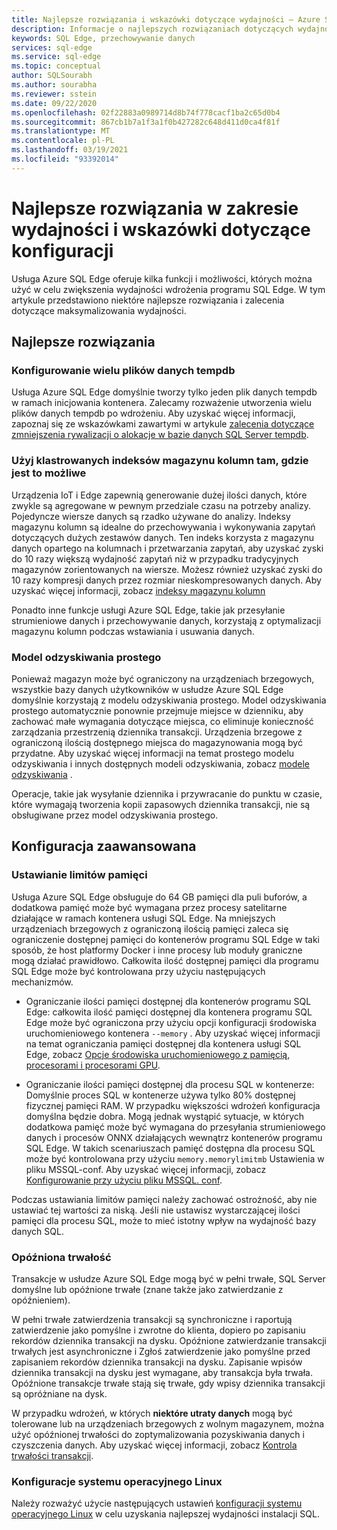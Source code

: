 ```yaml
---
title: Najlepsze rozwiązania i wskazówki dotyczące wydajności — Azure SQL Edge
description: Informacje o najlepszych rozwiązaniach dotyczących wydajności i wskazówkach dotyczących konfiguracji w usłudze Azure SQL Edge
keywords: SQL Edge, przechowywanie danych
services: sql-edge
ms.service: sql-edge
ms.topic: conceptual
author: SQLSourabh
ms.author: sourabha
ms.reviewer: sstein
ms.date: 09/22/2020
ms.openlocfilehash: 02f22883a0989714d8b74f778cacf1ba2c65d0b4
ms.sourcegitcommit: 867cb1b7a1f3a1f0b427282c648d411d0ca4f81f
ms.translationtype: MT
ms.contentlocale: pl-PL
ms.lasthandoff: 03/19/2021
ms.locfileid: "93392014"
---
```

# <a name="performance-best-practices-and-configuration-guidelines"></a>Najlepsze rozwiązania w zakresie wydajności i wskazówki dotyczące konfiguracji

Usługa Azure SQL Edge oferuje kilka funkcji i możliwości, których można użyć w celu zwiększenia wydajności wdrożenia programu SQL Edge. W tym artykule przedstawiono niektóre najlepsze rozwiązania i zalecenia dotyczące maksymalizowania wydajności. 

## <a name="best-practices"></a>Najlepsze rozwiązania 

### <a name="configure-multiple-tempdb-data-files"></a>Konfigurowanie wielu plików danych tempdb

Usługa Azure SQL Edge domyślnie tworzy tylko jeden plik danych tempdb w ramach inicjowania kontenera. Zalecamy rozważenie utworzenia wielu plików danych tempdb po wdrożeniu. Aby uzyskać więcej informacji, zapoznaj się ze wskazówkami zawartymi w artykule [zalecenia dotyczące zmniejszenia rywalizacji o alokacje w bazie danych SQL Server tempdb](https://support.microsoft.com/help/2154845/recommendations-to-reduce-allocation-contention-in-sql-server-tempdb-d).

### <a name="use-clustered-columnstore-indexes-where-possible"></a>Użyj klastrowanych indeksów magazynu kolumn tam, gdzie jest to możliwe

Urządzenia IoT i Edge zapewnią generowanie dużej ilości danych, które zwykle są agregowane w pewnym przedziale czasu na potrzeby analizy. Pojedyncze wiersze danych są rzadko używane do analizy. Indeksy magazynu kolumn są idealne do przechowywania i wykonywania zapytań dotyczących dużych zestawów danych. Ten indeks korzysta z magazynu danych opartego na kolumnach i przetwarzania zapytań, aby uzyskać zyski do 10 razy większą wydajność zapytań niż w przypadku tradycyjnych magazynów zorientowanych na wiersze. Możesz również uzyskać zyski do 10 razy kompresji danych przez rozmiar nieskompresowanych danych. Aby uzyskać więcej informacji, zobacz [indeksy magazynu kolumn](/sql/relational-databases/indexes/columnstore-indexes-overview)

Ponadto inne funkcje usługi Azure SQL Edge, takie jak przesyłanie strumieniowe danych i przechowywanie danych, korzystają z optymalizacji magazynu kolumn podczas wstawiania i usuwania danych. 

### <a name="simple-recovery-model"></a>Model odzyskiwania prostego

Ponieważ magazyn może być ograniczony na urządzeniach brzegowych, wszystkie bazy danych użytkowników w usłudze Azure SQL Edge domyślnie korzystają z modelu odzyskiwania prostego. Model odzyskiwania prostego automatycznie ponownie przejmuje miejsce w dzienniku, aby zachować małe wymagania dotyczące miejsca, co eliminuje konieczność zarządzania przestrzenią dziennika transakcji. Urządzenia brzegowe z ograniczoną ilością dostępnego miejsca do magazynowania mogą być przydatne. Aby uzyskać więcej informacji na temat prostego modelu odzyskiwania i innych dostępnych modeli odzyskiwania, zobacz [modele odzyskiwania](/sql/relational-databases/backup-restore/recovery-models-sql-server) .

Operacje, takie jak wysyłanie dziennika i przywracanie do punktu w czasie, które wymagają tworzenia kopii zapasowych dziennika transakcji, nie są obsługiwane przez model odzyskiwania prostego.  

## <a name="advanced-configuration"></a>Konfiguracja zaawansowana 

### <a name="setting-memory-limits"></a>Ustawianie limitów pamięci

Usługa Azure SQL Edge obsługuje do 64 GB pamięci dla puli buforów, a dodatkowa pamięć może być wymagana przez procesy satelitarne działające w ramach kontenera usługi SQL Edge. Na mniejszych urządzeniach brzegowych z ograniczoną ilością pamięci zaleca się ograniczenie dostępnej pamięci do kontenerów programu SQL Edge w taki sposób, że host platformy Docker i inne procesy lub moduły graniczne mogą działać prawidłowo. Całkowita ilość dostępnej pamięci dla programu SQL Edge może być kontrolowana przy użyciu następujących mechanizmów. 

- Ograniczanie ilości pamięci dostępnej dla kontenerów programu SQL Edge: całkowita ilość pamięci dostępnej dla kontenera programu SQL Edge może być ograniczona przy użyciu opcji konfiguracji środowiska uruchomieniowego kontenera `--memory` . Aby uzyskać więcej informacji na temat ograniczania pamięci dostępnej dla kontenera usługi SQL Edge, zobacz [Opcje środowiska uruchomieniowego z pamięcią, procesorami i procesorami GPU](https://docs.docker.com/config/containers/resource_constraints/).

- Ograniczanie ilości pamięci dostępnej dla procesu SQL w kontenerze: Domyślnie proces SQL w kontenerze używa tylko 80% dostępnej fizycznej pamięci RAM. W przypadku większości wdrożeń konfiguracja domyślna będzie dobra. Mogą jednak wystąpić sytuacje, w których dodatkowa pamięć może być wymagana do przesyłania strumieniowego danych i procesów ONNX działających wewnątrz kontenerów programu SQL Edge. W takich scenariuszach pamięć dostępna dla procesu SQL może być kontrolowana przy użyciu `memory.memorylimitmb` Ustawienia w pliku MSSQL-conf. Aby uzyskać więcej informacji, zobacz [Konfigurowanie przy użyciu pliku MSSQL. conf](configure.md#configure-by-using-an-mssqlconf-file).

Podczas ustawiania limitów pamięci należy zachować ostrożność, aby nie ustawiać tej wartości za niską. Jeśli nie ustawisz wystarczającej ilości pamięci dla procesu SQL, może to mieć istotny wpływ na wydajność bazy danych SQL.

### <a name="delayed-durability"></a>Opóźniona trwałość

Transakcje w usłudze Azure SQL Edge mogą być w pełni trwałe, SQL Server domyślne lub opóźnione trwałe (znane także jako zatwierdzanie z opóźnieniem).

W pełni trwałe zatwierdzenia transakcji są synchroniczne i raportują zatwierdzenie jako pomyślne i zwrotne do klienta, dopiero po zapisaniu rekordów dziennika transakcji na dysku. Opóźnione zatwierdzanie transakcji trwałych jest asynchroniczne i Zgłoś zatwierdzenie jako pomyślne przed zapisaniem rekordów dziennika transakcji na dysku. Zapisanie wpisów dziennika transakcji na dysku jest wymagane, aby transakcja była trwała. Opóźnione transakcje trwałe stają się trwałe, gdy wpisy dziennika transakcji są opróżniane na dysk. 

W przypadku wdrożeń, w których **niektóre utraty danych** mogą być tolerowane lub na urządzeniach brzegowych z wolnym magazynem, można użyć opóźnionej trwałości do zoptymalizowania pozyskiwania danych i czyszczenia danych. Aby uzyskać więcej informacji, zobacz [Kontrola trwałości transakcji](/sql/relational-databases/logs/control-transaction-durability).


### <a name="linux-os-configurations"></a>Konfiguracje systemu operacyjnego Linux 

Należy rozważyć użycie następujących ustawień [konfiguracji systemu operacyjnego Linux](/sql/linux/sql-server-linux-performance-best-practices#linux-os-configuration) w celu uzyskania najlepszej wydajności instalacji SQL.